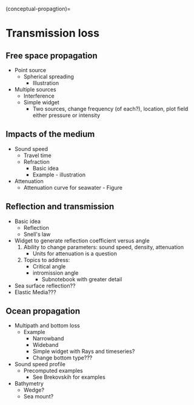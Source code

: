 (conceptual-propagtion)=
# Transmission loss

## Free space propagation
- Point source
	- Spherical spreading
		- Illustration
- Multiple sources
	- Interference
	- Simple widget
		- Two sources, change frequency (of each?), location, plot field either pressure or intensity

## Impacts of the medium
- Sound speed
	- Travel time
	- Refraction
		- Basic idea
		- Example - illustration
- Attenuation
	- Attenuation curve for seawater - Figure
	
## Reflection and transmission
- Basic idea
	- Reflection 
	- Snell's law
- Widget to generate reflection coefficient versus angle
	1. Ability to change parameters: sound speed, density, attenuation
		- Units for attenuation is a question
	2. Topics to address:
		- Critical angle
		- intromission angle
			- Subnotebook with greater detail
- Sea surface reflection??
- Elastic Media???

## Ocean propagation
- Multipath and bottom loss
	- Example
		- Narrowband
		- Wideband
		- Simple widget with Rays and timeseries?
		- Change bottom type???
- Sound speed profile
	- Precomputed examples
		- See Brekovskih for examples
- Bathymetry
	- Wedge?
	- Sea mount?
	
